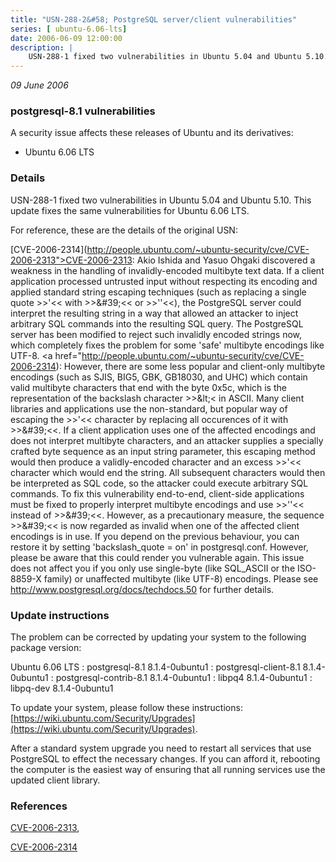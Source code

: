 ```yaml
---
title: "USN-288-2&#58; PostgreSQL server/client vulnerabilities"
series: [ ubuntu-6.06-lts]
date: 2006-06-09 12:00:00
description: |
    USN-288-1 fixed two vulnerabilities in Ubuntu 5.04 and Ubuntu 5.10. This update fixes the same vulnerabilities for Ubuntu 6.06 LTS.
--- 
```

 
 

*09 June 2006*

### postgresql-8.1 vulnerabilities

A security issue affects these releases of Ubuntu and its derivatives:

* Ubuntu 6.06 LTS

### Details

USN-288-1 fixed two vulnerabilities in Ubuntu 5.04 and Ubuntu 5.10. This update fixes the same vulnerabilities for Ubuntu 6.06 LTS.

For reference, these are the details of the original USN:

 [CVE-2006-2314](http://people.ubuntu.com/~ubuntu-security/cve/CVE-2006-2313">CVE-2006-2313</a>: Akio Ishida and Yasuo Ohgaki discovered a weakness in the handling of invalidly-encoded multibyte text data. If a client application processed untrusted input without respecting its encoding and applied standard string escaping techniques (such as replacing a single quote &gt;&gt;&#39;&lt;&lt; with &gt;&gt;\&#39;&lt;&lt; or &gt;&gt;&#39;&#39;&lt;&lt;), the PostgreSQL server could interpret the resulting string in a way that allowed an attacker to inject arbitrary SQL commands into the resulting SQL query. The PostgreSQL server has been modified to reject such invalidly encoded strings now, which completely fixes the problem for some &#39;safe&#39; multibyte encodings like UTF-8. <a href="http://people.ubuntu.com/~ubuntu-security/cve/CVE-2006-2314): However, there are some less popular and client-only multibyte encodings (such as SJIS, BIG5, GBK, GB18030, and UHC) which contain valid multibyte characters that end with the byte 0x5c, which is the representation of the backslash character &gt;&gt;\&lt;&lt; in ASCII. Many client libraries and applications use the non-standard, but popular way of escaping the &gt;&gt;&#39;&lt;&lt; character by replacing all occurences of it with &gt;&gt;\&#39;&lt;&lt;. If a client application uses one of the affected encodings and does not interpret multibyte characters, and an attacker supplies a specially crafted byte sequence as an input string parameter, this escaping method would then produce a validly-encoded character and an excess &gt;&gt;&#39;&lt;&lt; character which would end the string. All subsequent characters would then be interpreted as SQL code, so the attacker could execute arbitrary SQL commands. To fix this vulnerability end-to-end, client-side applications must be fixed to properly interpret multibyte encodings and use &gt;&gt;&#39;&#39;&lt;&lt; instead of &gt;&gt;\&#39;&lt;&lt;. However, as a precautionary measure, the sequence &gt;&gt;\&#39;&lt;&lt; is now regarded as invalid when one of the affected client encodings is in use. If you depend on the previous behaviour, you can restore it by setting &#39;backslash_quote = on&#39; in postgresql.conf. However, please be aware that this could render you vulnerable again. This issue does not affect you if you only use single-byte (like SQL_ASCII or the ISO-8859-X family) or unaffected multibyte (like UTF-8) encodings. Please see http://www.postgresql.org/docs/techdocs.50 for further details.

### Update instructions

The problem can be corrected by updating your system to the following package version:

Ubuntu 6.06 LTS
 : postgresql-8.1 <span>8.1.4-0ubuntu1</span>
 : postgresql-client-8.1 <span>8.1.4-0ubuntu1</span>
 : postgresql-contrib-8.1 <span>8.1.4-0ubuntu1</span>
 : libpq4 <span>8.1.4-0ubuntu1</span>
 : libpq-dev <span>8.1.4-0ubuntu1</span>

To update your system, please follow these instructions: [https://wiki.ubuntu.com/Security/Upgrades](https://wiki.ubuntu.com/Security/Upgrades).

After a standard system upgrade you need to restart all services that use PostgreSQL to effect the necessary changes. If you can afford it, rebooting the computer is the easiest way of ensuring that all running services use the updated client library.

### References

 
 [CVE-2006-2313](http://people.ubuntu.com/~ubuntu-security/cve/CVE-2006-2313), 

 [CVE-2006-2314](http://people.ubuntu.com/~ubuntu-security/cve/CVE-2006-2314)
 

